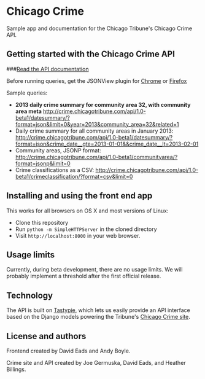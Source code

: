 # Chicago Crime

Sample app and documentation for the Chicago Tribune's Chicago Crime API.

## Getting started with the Chicago Crime API

###[Read the API documentation](https://github.com/newsapps/chicagocrime/blob/master/api_docs.md)

Before running queries, get the JSONView plugin for [Chrome](https://chrome.google.com/webstore/detail/jsonview/chklaanhfefbnpoihckbnefhakgolnmc?hl=en) or [Firefox](https://addons.mozilla.org/EN-us/firefox/addon/jsonview/)

Sample queries:

* **2013 daily crime summary for community area 32, with community area meta**
http://crime.chicagotribune.com/api/1.0-beta1/datesummary/?format=json&limit=0&year=2013&community_area=32&related=1
* Daily crime summary for all community areas in January 2013: http://crime.chicagotribune.com/api/1.0-beta1/datesummary/?format=json&crime_date__gte=2013-01-01&&crime_date__lt=2013-02-01
* Community areas, JSONP format: http://crime.chicagotribune.com/api/1.0-beta1/communityarea/?format=jsonp&limit=0
* Crime classifications as a CSV: http://crime.chicagotribune.com/api/1.0-beta1/crimeclassification/?format=csv&limit=0

## Installing and using the front end app

This works for all browsers on OS X and most versions of Linux:

* Clone this repository
* Run `python -m SimpleHTTPServer` in the cloned directory
* Visit `http://localhost:8000` in your web browser.

## Usage limits

Currently, during beta development, there are no usage limits. We will probably implement a threshold after the first official release.

## Technology

The API is built on [Tastypie](http://django-tastypie.readthedocs.org/en/latest/), which lets us easily provide an API interface based on the Django models powering the Tribune's [Chicago Crime site](http://crime.chicagotribune.com).


## License and authors

Frontend created by David Eads and Andy Boyle.

Crime site and API created by Joe Germuska, David Eads, and Heather Billings.
